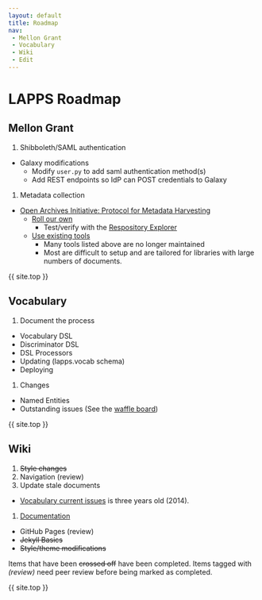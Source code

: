 ```yaml
---
layout: default
title: Roadmap
nav:
 - Mellon Grant
 - Vocabulary
 - Wiki
 - Edit
---
```


# LAPPS Roadmap

## Mellon Grant
  
1. Shibboleth/SAML authentication
  - Galaxy modifications
    - Modify `user.py` to add saml authentication method(s)
    - Add REST endpoints so IdP can POST credentials to Galaxy
1. Metadata collection
  - [Open Archives Initiative: Protocol for Metadata Harvesting](https://www.openarchives.org/pmh/)
    - [Roll our own](http://www.oaforum.org/tutorial/english/page4.htm)
      - Test/verify with the [Respository Explorer](http://re.cs.uct.ac.za)
    - [Use existing tools](https://www.openarchives.org/pmh/tools/)
      - Many tools listed above are no longer maintained
      - Most are difficult to setup and are tailored for libraries with large numbers of documents.

{{ site.top }}

## Vocabulary
	
1. Document the process
  - Vocabulary DSL
  - Discriminator DSL
  - DSL Processors
  - Updating (lapps.vocab schema)
  - Deploying
1. Changes
  - Named Entities
  - Outstanding issues (See the [waffle board](https://waffle.io/lapps/lapps.github.io?search=vocabulary))
  
{{ site.top }}

## Wiki

1. ~~Style changes~~ 
1. Navigation (review)
1. Update stale documents
  - [Vocabulary current issues](vocabulary/current_issues) is three years old (2014).
1. [Documentation](wiki)
  - GitHub Pages (review)
  - ~~Jekyll Basics~~
  - ~~Style/theme modifications~~
  
<div class="note">Items that have been <strike>crossed off</strike> have been completed. Items tagged with <i>(review)</i> need peer review before being marked as completed.</div>

{{ site.top }}
